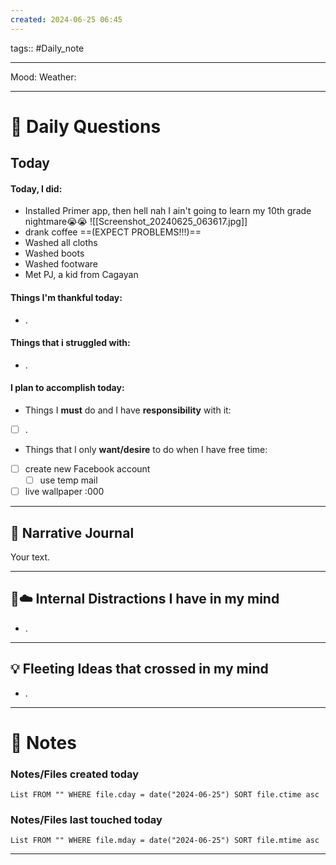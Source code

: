 ```yaml
---
created: 2024-06-25 06:45
---
```

tags:: #Daily_note

---

Mood:
Weather:

---
# 📝 Daily Questions

## Today
#### Today, I did:
- Installed Primer app, then hell nah I ain't going to learn my 10th grade nightmare😭😭 ![[Screenshot_20240625_063617.jpg]]
- drank coffee ==(EXPECT PROBLEMS!!!)==
- Washed all cloths
- Washed boots
- Washed footware
- Met PJ, a kid from Cagayan
#### Things I'm thankful today:
- .
#### Things that i struggled with:
- .
#### I plan to accomplish today:
- Things I **must** do and I have **responsibility** with it:
- [ ] .
- Things that I only **want/desire** to do when I have free time:
- [ ] create new Facebook account
	- [ ] use temp mail
- [ ] live wallpaper :000

---

##  📝 Narrative Journal
Your text.


---

## 🧠☁️ Internal Distractions I have in my mind
- . 

---

## 💡 Fleeting Ideas that crossed in my mind
- . 

---
# 📝 Notes

### Notes/Files created today
```dataview
List FROM "" WHERE file.cday = date("2024-06-25") SORT file.ctime asc
```

### Notes/Files last touched today
```dataview
List FROM "" WHERE file.mday = date("2024-06-25") SORT file.mtime asc
```

---